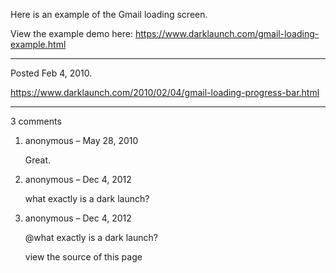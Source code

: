 Here is an example of the Gmail loading screen.

View the example demo here: <a href="/gmail-loading-example.html">https://www.darklaunch.com/gmail-loading-example.html</a>

---

Posted Feb 4, 2010.

https://www.darklaunch.com/2010/02/04/gmail-loading-progress-bar.html

---

3 comments

<ol>
    <li>
        <div>
            anonymous &ndash; May 28, 2010
            <div>
                <p>Great.</p>
            </div>
        </div>
    </li>
    <li>
        <div>
            anonymous &ndash; Dec 4, 2012
            <div>
                <p>what exactly is a dark launch?</p>
            </div>
        </div>
    </li>
    <li>
        <div>
            anonymous &ndash; Dec 4, 2012
            <div>
                <p>@what exactly is a dark launch?</p><p>view the source of this page</p>
            </div>
        </div>
    </li>
</ol>
